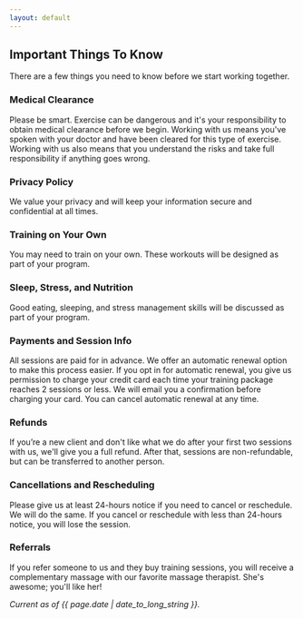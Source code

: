 ```yaml
---
layout: default
---
```

## Important Things To Know
There are a few things you need to know before we start working together.

### Medical Clearance
Please be smart. Exercise can be dangerous and it's your responsibility to obtain medical clearance before we begin. Working with us means you've spoken with your doctor and have been cleared for this type of exercise. Working with us also means that you understand the risks and take full responsibility if anything goes wrong. 

### Privacy Policy
We value your privacy and will keep your information secure and confidential at all times. 

### Training on Your Own
You may need to train on your own. These workouts will be designed as part of your program.

### Sleep, Stress, and Nutrition
Good eating, sleeping, and stress management skills will be discussed as part of your program. 

### Payments and Session Info
All sessions are paid for in advance. We offer an automatic renewal option to make this process easier. If you opt in for automatic renewal, you give us permission to charge your credit card each time your training package reaches 2 sessions or less. We will email you a confirmation before charging your card. You can cancel automatic renewal at any time.

### Refunds
If you’re a new client and don't like what we do after your first two sessions with us, we'll give you a full refund. After that, sessions are non-refundable, but can be transferred to another person.

### Cancellations and Rescheduling
Please give us at least 24-hours notice if you need to cancel or reschedule. We will do the same. If you cancel or reschedule with less than 24-hours notice, you will lose the session.

### Referrals
If you refer someone to us and they buy training sessions, you will receive a complementary massage with our favorite massage therapist. She's awesome; you'll like her!

*Current as of {{ page.date | date_to_long_string }}.*